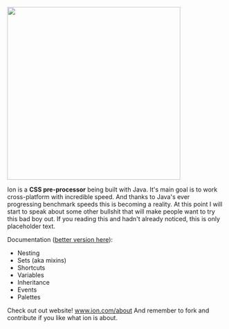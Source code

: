 <img src="https://i.imgur.com/liJuDYo.png" width="400"></img>

Ion is a **CSS pre-processor** being built with Java. It's main goal is to work cross-platform with incredible speed. And thanks to Java's ever progressing benchmark speeds this is becoming a reality. At this point I will start to speak about some other bullshit that will make people want to try this bad boy out. If you reading this and hadn't already noticed, this is only placeholder text.

Documentation ([better version here](www.google.com)):
 - Nesting
 - Sets (aka mixins)
 - Shortcuts
 - Variables
 - Inheritance
 - Events
 - Palettes

Check out out website! www.ion.com/about
And remember to fork and contribute if you like what ion is about.

 
